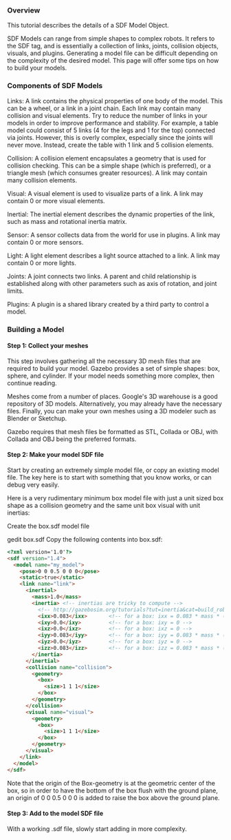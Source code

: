 ### Overview
This tutorial describes the details of a SDF Model Object.

SDF Models can range from simple shapes to complex robots. It refers to the <model> SDF tag, and is essentially a collection of links, joints, collision objects, visuals, and plugins. Generating a model file can be difficult depending on the complexity of the desired model. This page will offer some tips on how to build your models.

### Components of SDF Models
Links: A link contains the physical properties of one body of the model. This can be a wheel, or a link in a joint chain. Each link may contain many collision and visual elements. Try to reduce the number of links in your models in order to improve performance and stability. For example, a table model could consist of 5 links (4 for the legs and 1 for the top) connected via joints. However, this is overly complex, especially since the joints will never move. Instead, create the table with 1 link and 5 collision elements.

Collision: A collision element encapsulates a geometry that is used for collision checking. This can be a simple shape (which is preferred), or a triangle mesh (which consumes greater resources). A link may contain many collision elements.

Visual: A visual element is used to visualize parts of a link. A link may contain 0 or more visual elements.

Inertial: The inertial element describes the dynamic properties of the link, such as mass and rotational inertia matrix.

Sensor: A sensor collects data from the world for use in plugins. A link may contain 0 or more sensors.

Light: A light element describes a light source attached to a link. A link may contain 0 or more lights.

Joints: A joint connects two links. A parent and child relationship is established along with other parameters such as axis of rotation, and joint limits.

Plugins: A plugin is a shared library created by a third party to control a model.

### Building a Model
#### Step 1: Collect your meshes
This step involves gathering all the necessary 3D mesh files that are required to build your model. Gazebo provides a set of simple shapes: box, sphere, and cylinder. If your model needs something more complex, then continue reading.

Meshes come from a number of places. Google's 3D warehouse is a good repository of 3D models. Alternatively, you may already have the necessary files. Finally, you can make your own meshes using a 3D modeler such as Blender or Sketchup.

Gazebo requires that mesh files be formatted as STL, Collada or OBJ, with Collada and OBJ being the preferred formats.

#### Step 2: Make your model SDF file
Start by creating an extremely simple model file, or copy an existing model file. The key here is to start with something that you know works, or can debug very easily.

Here is a very rudimentary minimum box model file with just a unit sized box shape as a collision geometry and the same unit box visual with unit inertias:

Create the box.sdf model file

gedit box.sdf
Copy the following contents into box.sdf:
```html
<?xml version='1.0'?>
<sdf version="1.4">
  <model name="my_model">
    <pose>0 0 0.5 0 0 0</pose>
    <static>true</static>
    <link name="link">
      <inertial>
        <mass>1.0</mass>
        <inertia> <!-- inertias are tricky to compute -->
          <!-- http://gazebosim.org/tutorials?tut=inertia&cat=build_robot -->
          <ixx>0.083</ixx>       <!-- for a box: ixx = 0.083 * mass * (y*y + z*z) -->
          <ixy>0.0</ixy>         <!-- for a box: ixy = 0 -->
          <ixz>0.0</ixz>         <!-- for a box: ixz = 0 -->
          <iyy>0.083</iyy>       <!-- for a box: iyy = 0.083 * mass * (x*x + z*z) -->
          <iyz>0.0</iyz>         <!-- for a box: iyz = 0 -->
          <izz>0.083</izz>       <!-- for a box: izz = 0.083 * mass * (x*x + y*y) -->
        </inertia>
      </inertial>
      <collision name="collision">
        <geometry>
          <box>
            <size>1 1 1</size>
          </box>
        </geometry>
      </collision>
      <visual name="visual">
        <geometry>
          <box>
            <size>1 1 1</size>
          </box>
        </geometry>
      </visual>
    </link>
  </model>
</sdf>
```
Note that the origin of the Box-geometry is at the geometric center of the box, so in order to have the bottom of the box flush with the ground plane, an origin of <pose>0 0 0.5 0 0 0</pose> is added to raise the box above the ground plane.


#### Step 3: Add to the model SDF file
With a working .sdf file, slowly start adding in more complexity.
